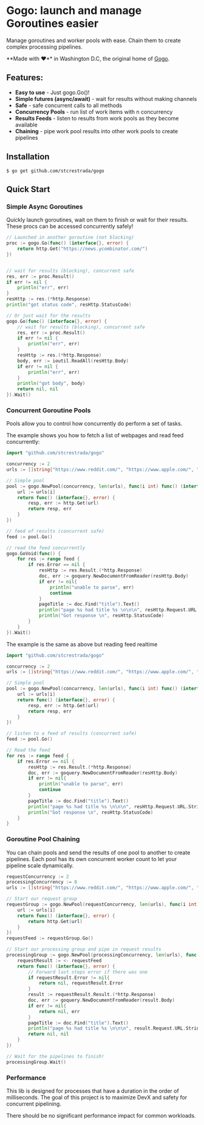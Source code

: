 # Gogo: launch and manage Goroutines easier

Manage goroutines and worker pools with ease. Chain them to create complex processing pipelines.   

**Made with ❤**️ in Washington D.C, the original home of [Gogo](https://en.wikipedia.org/wiki/Go-go).

## Features:

- **Easy to use** - Just gogo.Go()!
- **Simple futures (async/await)** - wait for results without making channels
- **Safe** - safe concurrent calls to all methods
- **Concurrency Pools** - run list of work items with n concurrency
- **Results Feeds** - listen to results from work pools as they become available 
- **Chaining** - pipe work pool results into other work pools to create pipelines
 

## Installation

```
$ go get github.com/stcrestrada/gogo
```

## Quick Start

### Simple Async Goroutines

Quickly launch goroutines, wait on them to finish or wait for their results. 
These procs can be accessed concurrently safely!

```go
// Launched in another goroutine (not blocking)
proc := gogo.Go(func() (interface{}, error) {
    return http.Get("https://news.ycombinator.com/")
})


// wait for results (blocking), concurrent safe
res, err := proc.Result()
if err != nil {
    println("err", err)
}
resHttp := res.(*http.Response)
println("got status code", resHttp.StatusCode)

// Or just wait for the results
gogo.Go(func() (interface{}, error) {
    // wait for results (blocking), concurrent safe
    res, err := proc.Result()
    if err != nil {
        println("err", err)
    }
    resHttp := res.(*http.Response)
    body, err := ioutil.ReadAll(resHttp.Body)
    if err != nil {
        println("err", err)
    }
    println("got body", body)
    return nil, nil
}).Wait()
```                       

### Concurrent Goroutine Pools

Pools allow you to control how concurrently do perform a set of tasks. 

The example shows you how to fetch a list of webpages and read feed concurrently:

```go
import "github.com/stcrestrada/gogo"

concurrency := 2
urls := []string{"https://www.reddit.com/", "https://www.apple.com/", "https://www.yahoo.com/", "https://news.ycombinator.com/", "https://httpbin.org/uuid"}

// Simple pool
pool := gogo.NewPool(concurrency, len(urls), func(i int) func() (interface{}, error) {
    url := urls[i]
    return func() (interface{}, error) {
        resp, err := http.Get(url)
        return resp, err
    }
})

// feed of results (concurrent safe)
feed := pool.Go()

// read the feed concurrently
gogo.GoVoid(func() {
    for res := range feed {
        if res.Error == nil {
            resHttp := res.Result.(*http.Response)
            doc, err := goquery.NewDocumentFromReader(resHttp.Body)
            if err != nil{
                println("unable to parse", err)
                continue
            }
            pageTitle := doc.Find("title").Text()
            println("page %s had title %s \n\n\n", resHttp.Request.URL.String(), pageTitle)
            println("Got response \n", resHttp.StatusCode)
        }
    }
}).Wait()
```

The example is the same as above but reading feed realtime
```go
import "github.com/stcrestrada/gogo"

concurrency := 2
urls := []string{"https://www.reddit.com/", "https://www.apple.com/", "https://www.yahoo.com/", "https://news.ycombinator.com/", "https://httpbin.org/uuid"}

// Simple pool
pool := gogo.NewPool(concurrency, len(urls), func(i int) func() (interface{}, error) {
    url := urls[i]
    return func() (interface{}, error) {
        resp, err := http.Get(url)
        return resp, err
    }
})

// listen to a feed of results (concurrent safe)
feed := pool.Go()

// Read the feed
for res := range feed {
    if res.Error == nil {
        resHttp := res.Result.(*http.Response)
        doc, err := goquery.NewDocumentFromReader(resHttp.Body)
        if err != nil{
            println("unable to parse", err)
            continue
        }
        pageTitle := doc.Find("title").Text()
        println("page %s had title %s \n\n\n", resHttp.Request.URL.String(), pageTitle)
        println("Got response \n", resHttp.StatusCode)
    }
}
```


### Goroutine Pool Chaining

You can chain pools and send the results of one pool to another to create pipelines. Each pool
has its own concurrent worker count to let your pipeline scale dynamically.


```go
requestConcurrency := 2
processingConcurrency := 8
urls := []string{"https://www.reddit.com/", "https://www.apple.com/", "https://www.yahoo.com/", "https://news.ycombinator.com/", "https://httpbin.org/uuid"}

// Start our request group
requestGroup := gogo.NewPool(requestConcurrency, len(urls), func(i int) func() (interface{}, error) {
    url := urls[i]
    return func() (interface{}, error) {
        return http.Get(url)
    }
})
requestFeed := requestGroup.Go()

// Start our processing group and pipe in request results
processingGroup := gogo.NewPool(processingConcurrency, len(urls), func(i int) func() (interface{}, error) {
    requestResult := <- requestFeed
    return func() (interface{}, error) {
        // Forward last steps error if there was one
        if requestResult.Error != nil{
            return nil, requestResult.Error
        }
        result := requestResult.Result.(*http.Response)
        doc, err := goquery.NewDocumentFromReader(result.Body)
        if err != nil{
            return nil, err
        }
        pageTitle := doc.Find("title").Text()
        println("page %s had title %s \n\n\n", result.Request.URL.String(), pageTitle)
        return nil, nil
    }
})

// Wait for the pipelines to finish!
processingGroup.Wait()
```


### Performance

This lib is designed for processes that have a duration in the order of milliseconds. The goal of this 
project is to maximize DevX and safety for concurrent pipelining. 

There should be no significant performance impact for common workloads.

